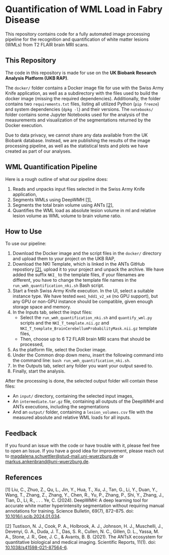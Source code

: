 # Quantification of WML Load in Fabry Disease

This repository contains code for a fully automated image processing pipeline for the recognition and quantification of white matter lesions (WMLs) from T2 FLAIR brain MRI scans. 


## This Repository

The code in this repository is made for use on the **UK Biobank Research Analysis Platform (UKB RAP)**.

The `docker/` folder contains a Docker image file for use with the Swiss Army Knife application, as well as a subdirectory with the files used to build the docker image (missing the required dependencies). Additionally, the folder contains two `requirements.txt` files, listing all utilized Python (`pip freeze`) and system dependencies (`dpkg -l`) and their versions. The `notebooks/` folder contains some Jupyter Notebooks used for the analysis of the measurements and visualization of the segmentations returned by the Docker execution. 

Due to data privacy, we cannot share any data available from the UK Biobank database. Instead, we are publishing the results of the image processing pipeline, as well as the statistical tests and plots we have created as part of our analyses.


## WML Quantification Pipeline

Here is a rough outline of what our pipeline does:

1. Reads and unpacks input files selected in the Swiss Army Knife application,
2. Segments WMLs using DeepWMH [[1]](#1),
3. Segments the total brain volume using ANTs [[2]](#2),
4. Quantifies the WML load as absolute lesion volume in ml and relative lesion volume as WML volume to brain volume ratio.


## How to Use

To use our pipeline:

1. Download the Docker image and the script files in the `docker/` directory and upload them to your project on the UKB RAP,
2. Download the NKI Template, which is linked in the ANTs GitHub repostiory [[2]](#2), upload it to your project and unpack the archive. We have added the suffix `NKI_` to the template files, if your filenames are different, you have to change the template file names in the `run_wmh_quantification_nki.sh` Bash script.
3. Start a fresh Swiss Army Knife execution. In the UI, select a suitable instance type. We have tested `mem1_hdd1_v2_x4` (no GPU support), but any GPU or non-GPU instance should be compatible, given enough storage space and memory.
5. In the Inputs tab, select the input files:
     - Select the `run_wmh_quantification_nki.sh` and `quantify_wml.py` scripts and the `NKI_T_template.nii.gz` and `NKI_T_template_BrainCerebellumProbabilityMask.nii.gz` template files,
     - Then, choose up to 6 T2 FLAIR brain MRI scans that should be processed,
6. As the platform file, select the Docker image.
7. Under the Common drop down menu, insert the following command into the command line: `bash run_wmh_quantification_nki.sh`.
8. In the Outputs tab, select any folder you want your output saved to.
9. Finally, start the analysis.

After the processing is done, the selected output folder will contain these files:
- An `input/` directory, containing the selected input images,
- An `intermediate.tar.gz` file, containing all outputs of the DeepWMH and ANTs executions, including the segmentations
- And an `output/` folder, containing a `lesion_volumes.csv` file with the measured absolute and relative WML loads for all inputs.


## Feedback

If you found an issue with the code or have trouble with it, please feel free to open an Issue. If you have a good idea for improvement, please reach out to magdalena.schuettler@stud-mail.uni-wuerzburg.de or markus.ankenbrand@uni-wuerzburg.de.


## References 

<a id="1">[1]</a> 
Liu, C., Zhuo, Z., Qu, L., Jin, Y., Hua, T., Xu, J., Tan, G., Li, Y., Duan, Y., Wang, T., Zhang, Z., Zhang, Y., Chen, R., Yu, P., Zhang, P., Shi, Y., Zhang, J., Tian, D., Li, R., . . . Ye, C. (2024). DeepWMH: A deep learning tool for accurate white matter hyperintensity segmentation without requiring manual annotations for training. Science Bulletin, 69(7), 872–875. doi: [10.1016/j.scib.2024.01.034](https://doi.org/10.1016/j.scib.2024.01.034).

<a id="2">[2]</a> 
Tustison, N. J., Cook, P. A., Holbrook, A. J., Johnson, H. J., Muschelli, J., Devenyi, G. A., Duda, J. T., Das, S. R., Cullen, N. C., Gillen, D. L., Yassa, M. A., Stone, J. R., Gee, J. C., & Avants, B. B. (2021). The ANTsX ecosystem for quantitative biological and medical imaging. Scientific Reports, 11(1). doi: [10.1038/s41598-021-87564-6](https://doi.org/10.1038/s41598-021-87564-6).
